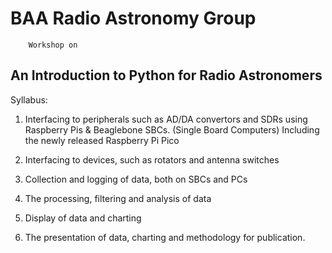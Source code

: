 # BAA Radio Astronomy Group
        Workshop on 
## An Introduction to Python for Radio Astronomers

Syllabus:
1) Interfacing to peripherals such as AD/DA convertors and SDRs using Raspberry Pis & Beaglebone SBCs. (Single Board Computers) Including the newly released Raspberry Pi Pico

2) Interfacing to devices, such as rotators and antenna switches

2) Collection and logging of data, both on SBCs and PCs

3) The processing, filtering and analysis of data

4) Display of data and charting

5) The presentation of data, charting and methodology for publication.